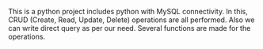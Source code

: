 This is a python project includes python with MySQL connectivity.
In this, CRUD (Create, Read, Update, Delete) operations are all performed.
Also we can write direct query as per our need.
Several functions are made for the operations.
